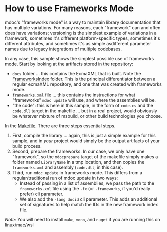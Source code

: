 # How to use Frameworks Mode

mdoc's "frameworks mode" is a way to maintain library documentation that 
has multiple variations. For many reasons, each "framework" can and often
does have variations; versioning is the simplest example of variations in a framework,
sometimes it's different platform-specific types, sometimes it's different attributes, 
and sometimes it's as simple asdifferent parameter names due to legacy integrations 
of multiple codebases.

In any case, this sample shows the simplest possible use of frameworks mode.
Start by looking at the artifacts stored in the repository:

- `docs` folder ... this contains the EcmaXML that is built. Note the [FrameworksIndex](docs/FrameworksIndex) folder. This is the principal differentiator between a regular ecmaXML repository, and one that was created with frameworks mode.
- [`frameworks.xml`](frameworks.xml) file ... this contains the instructions for what "frameworks" `mdoc update` will use, and where the assemblies will be. 
- "the code": this is here in this sample, in the form of `code.cs` and the `code.dll` target in the makefile ... but in a real project, would obviously be whatever mixture of msbuild, or other build technologies you choose.

In the [Makefile](Makefile). There are three steps essential steps.

1. First, compile the library ... again, this is just a simple example for this sample, and in *your* project would simply be the output artifacts of your build process.
2. Second, prepare the frameworks. In our case, we only have one "framework", so the `mdocprepare` target of the makefile simply makes a folder named `LibraryName` in a tmp location, and then copies the `frameworks.xml` and assembly (`code.dll`, in this case).
3. Third, run `mdoc update` in frameworks mode. This differs from a regular/traditional run of mdoc update in two ways:
    - Instead of passing in a list of assemblies, we pass the path to the `frameworks.xml` file using the `-fx` (or `-frameworks`, if you'd really prefer) cli parameter.
    - We also add the `-lang docid` cli parameter. This adds an additional set of signatures to help match the IDs in the new framework index file.

_Note:_ You will need to install `make`, `mono`, and `nuget` if you are running this on linux/mac/wsl
